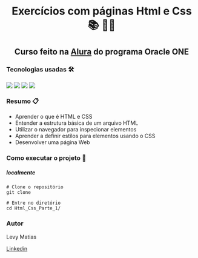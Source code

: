 <h1 align="center">Exercícios com páginas Html e Css 📚 🧑‍💻 </h1>

<h2 align="center">Curso feito na <a href="https://www.alura.com.br/">Alura</a> do programa Oracle ONE</h2>



### Tecnologias usadas 🛠️

<div style= "display: inline-block">
    <img align= "center" src="https://img.shields.io/badge/html5-%23E34F26.svg?style=for-the-badge&logo=html5&logoColor=white"/>
    <img align= "center" src="https://img.shields.io/badge/css3-%231572B6.svg?style=for-the-badge&logo=css3&logoColor=white"/>
    <img align= "center" src="https://img.shields.io/badge/git-%23F05033.svg?style=for-the-badge&logo=git&logoColor=white"/>
    <img align= "center" src="https://img.shields.io/badge/Visual%20Studio%20Code-0078d7.svg?style=for-the-badge&logo=visual-studio-code&logoColor=white"/>
</div></br>



### Resumo 📋

- Aprender o que é HTML e CSS
- Entender a estrutura básica de um arquivo HTML
- Utilizar o navegador para inspecionar elementos
- Aprender a definir estilos para elementos usando o CSS
- Desenvolver uma página Web



### Como executar o projeto 🚀

##### localmente

```
# Clone o repositório
git clone 

# Entre no diretório
cd Html_Css_Parte_1/
```



### Autor 

Levy Matias 

[Linkedin](https://www.linkedin.com/in/levy-matias/)